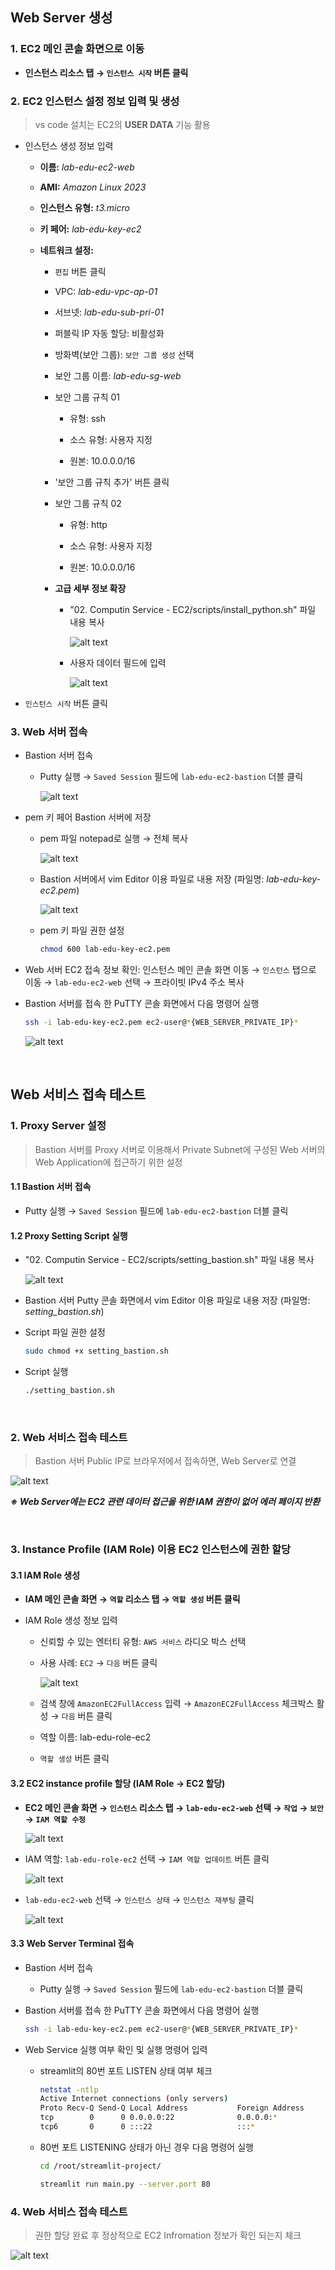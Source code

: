 ## Web Server 생성

### 1. EC2 메인 콘솔 화면으로 이동

- **인스턴스 리소스 탭 → `인스턴스 시작` 버튼 클릭**

### 2. EC2 인스턴스 설정 정보 입력 및 생성

> vs code 설치는 EC2의 **USER DATA** 기능 활용

- 인스턴스 생성 정보 입력

    - **이름:** *lab-edu-ec2-web*

    - **AMI:** *Amazon Linux 2023*

    - **인스턴스 유형:** *t3.micro*

    - **키 페어:** *lab-edu-key-ec2*

    - **네트워크 설정:**

        - `편집` 버튼 클릭

        - VPC: *lab-edu-vpc-ap-01*

        - 서브넷: *lab-edu-sub-pri-01*

        - 퍼블릭 IP 자동 할당: 비활성화

        - 방화벽(보안 그룹): `보안 그룹 생성` 선택

        - 보안 그룹 이름: *lab-edu-sg-web*

        - 보안 그룹 규칙 01

            - 유형: ssh

            - 소스 유형: 사용자 지정

            - 원본: 10.0.0.0/16

        - '보안 그룹 규칙 추가' 버튼 클릭

        - 보안 그룹 규칙 02

            - 유형: http

            - 소스 유형: 사용자 지정

            - 원본: 10.0.0.0/16

        - **고급 세부 정보 확장**

            - "02. Computin Service - EC2/scripts/install_python.sh" 파일 내용 복사
                
                ![alt text](./img/install_python_script.png)

            - 사용자 데이터 필드에 입력

                ![alt text](./img/user_data_python.png)

- `인스턴스 시작` 버튼 클릭

### 3. Web 서버 접속

- Bastion 서버 접속

    - Putty 실행 → `Saved Session` 필드에 `lab-edu-ec2-bastion` 더블 클릭

        ![alt text](./img/bastion_access.png)

- pem 키 페어 Bastion 서버에 저장

    - pem 파일 notepad로 실행 → 전체 복사

        ![alt text](./img/web_02.png)

    - Bastion 서버에서 vim Editor 이용 파일로 내용 저장 (파일명: *lab-edu-key-ec2.pem*)

        ![alt text](./img/web_03.png)

    - pem 키 파일 권한 설정

        ```bash
        chmod 600 lab-edu-key-ec2.pem
        ```

- Web 서버 EC2 접속 정보 확인: 인스턴스 메인 콘솔 화면 이동 → `인스턴스` 탭으로 이동 → `lab-edu-ec2-web` 선택 → 프라이빗 IPv4 주소 복사

- Bastion 서버를 접속 한 PuTTY 콘솔 화면에서 다음 명령어 실행

    ```bash
    ssh -i lab-edu-key-ec2.pem ec2-user@*{WEB_SERVER_PRIVATE_IP}*
    ```

    ![alt text](./img/web_04.png)

<br>




## Web 서비스 접속 테스트

### 1. Proxy Server 설정

> Bastion 서버를 Proxy 서버로 이용해서 Private Subnet에 구성된 Web 서버의 Web Application에 접근하기 위한 설정

#### 1.1 Bastion 서버 접속

- Putty 실행 → `Saved Session` 필드에 `lab-edu-ec2-bastion` 더블 클릭

#### 1.2 Proxy Setting Script 실행

- "02. Computin Service - EC2/scripts/setting_bastion.sh" 파일 내용 복사

    ![alt text](./img/setting_bastion.png)

- Bastion 서버 Putty 콘솔 화면에서 vim Editor 이용 파일로 내용 저장 (파일명: *setting_bastion.sh*)

- Script 파일 권한 설정 

    ```bash
    sudo chmod +x setting_bastion.sh
    ```

- Script 실행

    ```bash
    ./setting_bastion.sh
    ```
    
<br>



### 2. Web 서비스 접속 테스트 

> Bastion 서버 Public IP로 브라우저에서 접속하면, Web Server로 연결

![alt text](./img/web_server_03.png)

***※ Web Server에는 EC2 관련 데이터 접근을 위한 IAM 권한이 없어 에러 페이지 반환***  

<br>



### 3. Instance Profile (IAM Role) 이용 EC2 인스턴스에 권한 할당

#### 3.1 IAM Role 생성

- **IAM 메인 콘솔 화면 → `역할` 리소스 탭 → `역할 생성` 버튼 클릭**

- IAM Role 생성 정보 입력

    - 신뢰할 수 있는 엔터티 유형: `AWS 서비스` 라디오 박스 선택 

    - 사용 사례: `EC2` → `다음` 버튼 클릭

        ![alt text](./img/create_iam_role.png)

    - 검색 창에 `AmazonEC2FullAccess` 입력 → `AmazonEC2FullAccess` 체크박스 활성 → `다음` 버튼 클릭

    - 역할 이름: lab-edu-role-ec2

    - `역할 생성` 버튼 클릭

#### 3.2 EC2 instance profile 할당 (IAM Role → EC2 할당)

- **EC2 메인 콘솔 화면 → `인스턴스` 리소스 탭 → `lab-edu-ec2-web` 선택 → `작업` → `보안` → `IAM 역할 수정`**

    ![alt text](./img/attach_iam_role_01.png)

- IAM 역할: `lab-edu-role-ec2` 선택 → `IAM 역할 업데이트` 버튼 클릭

    ![alt text](./img/attach_iam_role_02.png)

- `lab-edu-ec2-web` 선택 → `인스턴스 상태` → `인스턴스 재부팅` 클릭

    ![alt text](./img/attach_iam_role_03.png)

#### 3.3 Web Server Terminal 접속

- Bastion 서버 접속

    - Putty 실행 → `Saved Session` 필드에 `lab-edu-ec2-bastion` 더블 클릭

- Bastion 서버를 접속 한 PuTTY 콘솔 화면에서 다음 명령어 실행

    ```bash
    ssh -i lab-edu-key-ec2.pem ec2-user@*{WEB_SERVER_PRIVATE_IP}*
    ```

- Web Service 실행 여부 확인 및 실행 명령어 입력

    - streamlit의 80번 포트 LISTEN 상태 여부 체크

        ```bash
        netstat -ntlp
        Active Internet connections (only servers)
        Proto Recv-Q Send-Q Local Address           Foreign Address         State       PID/Program name
        tcp        0      0 0.0.0.0:22              0.0.0.0:*               LISTEN      1500/sshd: /usr/sbi
        tcp6       0      0 :::22                   :::*                    LISTEN      1500/sshd: /usr/sbi
        ```
    
    - 80번 포트 LISTENING 상태가 아닌 경우 다음 명령어 실행

        ```bash
        cd /root/streamlit-project/
        ```
        
        ```bash
        streamlit run main.py --server.port 80
        ```

### 4. Web 서비스 접속 테스트 

> 권한 할당 완료 후 정상적으로 EC2 Infromation 정보가 확인 되는지 체크

![alt text](./img/web_service_test.png)
